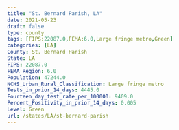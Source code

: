 ```yaml
---
title: "St. Bernard Parish, LA"
date: 2021-05-23
draft: false
type: county
tags: [FIPS:22087.0,FEMA:6.0,Large fringe metro,Green]
categories: [LA]
County: St. Bernard Parish
State: LA
FIPS: 22087.0
FEMA_Region: 6.0
Population: 47244.0
NCHS_Urban_Rural_Classification: Large fringe metro
Tests_in_prior_14_days: 4445.0
Fourteen_day_test_rate_per_100000: 9409.0
Percent_Positivity_in_prior_14_days: 0.005
Level: Green
url: /states/LA/st-bernard-parish
---
```



